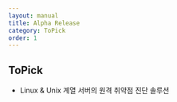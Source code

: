 ```yaml
---
layout: manual
title: Alpha Release
category: ToPick
order: 1
---
```


## ToPick
 - Linux & Unix 계열 서버의 원격 취약점 진단 솔루션
  
  